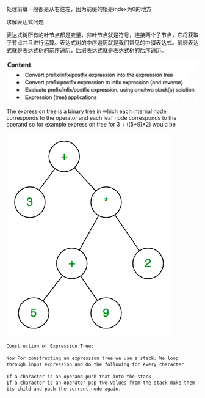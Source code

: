 处理前缀一般都是从右往左，因为前缀的根是index为0的地方


求解表达式问题



表达式树所有的叶节点都是变量，非叶节点就是符号，连接两个子节点，它将获取子节点并且进行运算。表达式树的中序遍历就是我们常见的中缀表达式。前缀表达式就是表达式树的前序遍历，后缀表达式就是表达式树的后序遍历。


![20211110221955](https://raw.githubusercontent.com/corykingsf/hack-interview-handbook/main/image/20211110221955.png)

The expression tree is a binary tree in which each internal node corresponds to the operator and each leaf node corresponds to the operand so for example expression tree for 3 + ((5+9)*2) would be


![20211110233948](https://raw.githubusercontent.com/corykingsf/hack-interview-handbook/main/image/20211110233948.png)


```
Construction of Expression Tree: 

Now For constructing an expression tree we use a stack. We loop through input expression and do the following for every character. 

If a character is an operand push that into the stack
If a character is an operator pop two values from the stack make them its child and push the current node again.
```